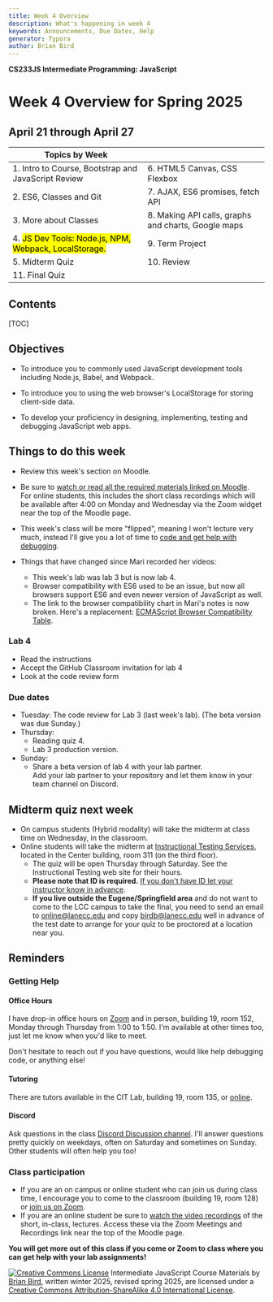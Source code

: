 ```yaml
---
title: Week 4 Overview
description: What's happening in week 4
keywords: Announcements, Due Dates, Help
generator: Typora
author: Brian Bird
---
```


**CS233JS Intermediate Programming: JavaScript**

<h1>Week 4 Overview for Spring 2025</h1>

<h2>April 21 through April 27</h2>



| Topics by Week                                               |                                                     |
| ------------------------------------------------------------ | --------------------------------------------------- |
| 1. Intro to Course, Bootstrap and JavaScript Review          | 6. HTML5 Canvas, CSS Flexbox                        |
| 2. ES6, Classes and Git                                      | 7. AJAX, ES6 promises, fetch API                    |
| 3. More about Classes                                        | 8. Making API calls, graphs and charts, Google maps |
| 4. <mark>JS Dev Tools: Node.js, NPM, Webpack, LocalStorage.</mark> | 9. Term Project                                     |
| 5. Midterm Quiz                                              | 10. Review                                          |
| 11. Final Quiz                                               |                                                     |

<h2>Contents</h2>

[TOC]

## Objectives

- To introduce you to commonly used JavaScript development tools including Node.js, Babel, and Webpack.

- To introduce you to using the web browser's LocalStorage for storing client-side data.

- To develop your proficiency in designing, implementing, testing and debugging JavaScript web apps.

## Things to do this week

- Review this week's section on Moodle. 
- Be sure to <u>watch or read all the required materials linked on Moodle</u>.  
    For online students, this includes the short class recordings which will be available after 4:00 on Monday and Wednesday via the Zoom widget near the top of the Moodle page.

- This week's class will be more "flipped", meaning I won't lecture very much, instead I'll give you a lot of time to <u>code and get help with debugging</u>.
- Things that have changed since Mari recorded her videos:

  - This week's lab was lab 3 but is now lab 4.
  - Browser compatibility with ES6 used to be an issue, but now all browsers support ES6 and even newer version of JavaScript as well. 
  - The link to the browser compatibility chart in Mari's notes is now broken. Here's a replacement: [ECMAScript Browser Compatibility Table](https://compat-table.github.io/compat-table/es6/).


### Lab 4

- Read the instructions
- Accept the GitHub Classroom invitation for lab 4
- Look at the code review form

### Due dates

- Tuesday: The code review for Lab 3 (last week's lab).
  (The beta version was due Sunday.)
- Thursday: 
  - Reading quiz 4.
  - Lab 3 production version.
- Sunday:
  - Share a beta version of lab 4 with your lab partner.  
    Add your lab partner to your repository and let them know in your team channel on Discord.

## Midterm quiz next week

- On campus students (Hybrid modality) will take the midterm at class time on Wednesday, in the classroom.
- Online students will take the midterm at [Instructional Testing Services](https://www.lanecc.edu/get-support/academic-support/instructional-testing-services), located in the Center building, room 311 (on the third floor). 
  - The quiz will be open Thursday through Saturday. See the Instructional Testing web site for their hours.
  - **Please note that ID is required.** <u>If you don't have ID let your instructor know in advance</u>.
  - **If you live outside the Eugene/Springfield area** and do not want to come to the LCC campus to take the final, you need to send an email to [online@lanecc.edu](mailto:online@lanecc.edu) and copy birdb@lanecc.edu well in advance of the test date to arrange for your quiz to be proctored at a location near you.

## Reminders

### Getting Help

#### Office Hours

I have drop-in office hours on [Zoom](https://lanecc.zoom.us/j/93494931394) and in person, building 19, room 152, Monday through Thursday from 1:00 to 1:50. I'm available at other times too, just let me know when you'd like to meet. 

Don't hesitate to reach out if you have questions, would like help debugging code, or anything else!

#### Tutoring

There are tutors available in the CIT Lab, building 19, room 135, or [online](https://www.lanecc.edu/get-support/academic-support/academic-and-tutoring-services).

#### Discord

Ask questions in the class [Discord Discussion channel](https://discord.com/channels/1290812758249701396/1324897172981809273). I'll answer questions pretty quickly on weekdays, often on Saturday and sometimes on Sunday. Other students will often help you too!

### Class participation

- If you are an on campus or online student who can join us during class time, I encourage you to come to the classroom (building 19, room 128) or [join us on Zoom](https://lanecc.zoom.us/j/96377530587).
- If you are an online student be sure to <u>watch the video recordings</u> of the short, in-class, lectures. Access these via the Zoom Meetings and Recordings link near the top of the Moodle page.

**You will get more out of this class if you come or Zoom to class where you can get help with your lab assignments!**



[![Creative Commons License](https://i.creativecommons.org/l/by-sa/4.0/88x31.png)](http://creativecommons.org/licenses/by-sa/4.0/) Intermediate JavaScript Course Materials by [Brian Bird](https://profbird.dev), written winter 2025, revised spring <time>2025</time>, are licensed under a [Creative Commons Attribution-ShareAlike 4.0 International License](http://creativecommons.org/licenses/by-sa/4.0/). 